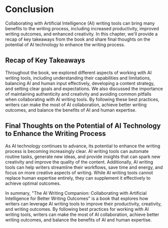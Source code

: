 # Conclusion

Collaborating with Artificial Intelligence (AI) writing tools can bring many benefits to the writing process, including increased productivity, improved writing outcomes, and enhanced creativity. In this chapter, we'll provide a recap of key takeaways from the book and share final thoughts on the potential of AI technology to enhance the writing process.

Recap of Key Takeaways
----------------------

Throughout the book, we explored different aspects of working with AI writing tools, including understanding their capabilities and limitations, balancing AI and human input effectively, developing a content strategy, and setting clear goals and expectations. We also discussed the importance of maintaining authenticity and creativity and avoiding common pitfalls when collaborating with AI writing tools. By following these best practices, writers can make the most of AI collaboration, achieve better writing outcomes, and balance the benefits of AI and human expertise.

Final Thoughts on the Potential of AI Technology to Enhance the Writing Process
-------------------------------------------------------------------------------

As AI technology continues to advance, its potential to enhance the writing process is becoming increasingly clear. AI writing tools can automate routine tasks, generate new ideas, and provide insights that can spark new creativity and improve the quality of the content. Additionally, AI writing tools can help writers streamline their workflows, save time and energy, and focus on more creative aspects of writing. While AI writing tools cannot replace human expertise entirely, they can supplement it effectively to achieve optimal outcomes.

In summary, "The AI Writing Companion: Collaborating with Artificial Intelligence for Better Writing Outcomes" is a book that explores how writers can leverage AI writing tools to improve their productivity, creativity, and writing outcomes. By following best practices for working with AI writing tools, writers can make the most of AI collaboration, achieve better writing outcomes, and balance the benefits of AI and human expertise.